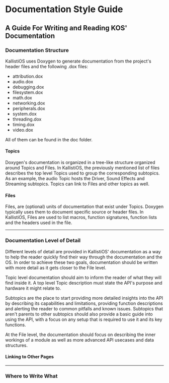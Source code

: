# Documentation Style Guide

## A Guide For Writing and Reading KOS' Documentation

### Documentation Structure

KallistiOS uses Doxygen to generate documentation from the project's header files and the following .dox files:

- attribution.dox 
- audio.dox
- debugging.dox
- filesystem.dox
- math.dox
- networking.dox
- peripherals.dox
- system.dox
- threading.dox
- timing.dox
- video.dox

All of them can be found in the doc folder.

#### Topics

Doxygen's documentation is organized in a tree-like structure organized around Topics and Files. In KallistiOS, the previously mentioned list of files describes the top level Topics used to group the corresponding subtopics. As an example, the audio Topic hosts the Driver, Sound Effects and Streaming subtopics. Topics can link to Files and other topics as well. 

#### Files

Files, are (optional) units of documentation that exist under Topics. Doxygen typically uses them to document specific source or header files. In KallistiOS, Files are used to list macros, function signatures, function lists and the headers used in the file.

---

### Documentation Level of Detail

Different levels of detail are provided in KallistiOS' documentation as a way to help the reader quickly find their way through the documentation and the OS. In order to achieve these two goals, documentation should be written with more detail as it gets closer to the File level.

Topic level documentation should aim to inform the reader of what they will find inside it. A top level Topic description must state the API's purpose and hardware it might relate to.

Subtopics are the place to start providing more detailed insights into the API by describing its capabilities and limitations, providing function descriptions and alerting the reader to common pitfalls and known issues. Subtopics that aren't parents to other subtopics should also provide a basic guide into using the API, with a focus on any setup that is required to use it and its key functions.

At the File level, the documentation should focus on describing the inner workings of a module as well as more advanced API usecases and data structures.

#### Linking to Other Pages

---

### Where to Write What